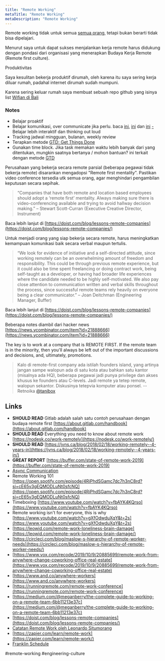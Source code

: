 ```yaml
---
title: "Remote Working"
metaTitle: "Remote Working"
metaDescription: "Remote Working"
---
```


Remote working tidak untuk semua [semua orang](https://www.youtube.com/watch?v=gXfOdwduXqY&t=2s), tetapi bukan berarti tidak bisa dipelajari.

Menurut saya untuk dapat sukses menjalankan kerja remote harus didukung dengan pondasi dari organisasi yang menerapkan Budaya Kerja Remote (Remote first culture).

Produktivitas

Saya kesulitan bekerja produktif dirumah, oleh karena itu saya sering kerja diluar rumah, padahal internet dirumah sudah mumpuni.

Karena sering keluar rumah saya membuat sebuah repo github yang isinya list [Wifian di Bali](https://github.com/wayanjimmy/wifian-dibali)

### Notes

- Belajar proaktif
- Belajar komunikasi, over communicate jika perlu. baca [ini](https://twitter.com/wayanjimmy/status/1199269146917081088%20), [ini](https://twitter.com/theresiatanzil/status/1218314723784966144?s=20) dan [ini](https://twitter.com/nmonarizqa/status/1239009073627947009)
  [-](https://twitter.com/theresiatanzil/status/1218314723784966144?s=20) Belajar lebih interaktif dan thinking out loud
- Tracking jadwal mingguan, bulanan, weekly review
- Terapkan metode [GTD: Get Things Done](https://verekia.com/slides/todo-zero)
- Gunakan time block. Jika task memakan waktu lebih banyak dari yang ditentukan, mungkin saatnya bertanya / mohon bantuan? ini terkait dengan metode [GTD](https://verekia.com/slides/todo-zero)

Perusahaan yang bekerja secara remote parsial (beberapa pegawai tidak bekerja remote) disarankan mengadopsi "Remote first mentality". Pastikan video conference tersedia utk semua orang, agar menghindari pengambilan keputusan secara sepihak.

> “Companies that have both remote and location based employees should adopt a ‘remote first’ mentality. Always making sure there is video-conferencing available and trying to avoid hallway decision making.” – Stewart Scott-Curran (Executive Creative Director, Instrument)

Baca lebih lanjut di [https://doist.com/blog/lessons-remote-companies](https://doist.com/blog/lessons-remote-companies/)

Untuk menjadi orang yang siap bekerja secara remote, harus meningkatkan kemampuan komunikasi baik secara verbal maupun tertulis.

> “We look for evidence of initiative and a self-directed attitude, since working remotely can be an overwhelming amount of freedom and responsibility. This could be through previous remote experience, but it could also be time spent freelancing or doing contract work, being self-taught as a developer, or having had broader life experiences where the candidate needed to be highly self-motivated. We also pay close attention to communication written and verbal skills throughout the process, since successful remote teams rely heavily on everyone being a clear communicator.” – Joan Deitchman (Engineering Manager, Buffer)

Baca lebih lanjut di [https://doist.com/blog/lessons-remote-companies](https://doist.com/blog/lessons-remote-companies/)

Beberapa notes diambil dari hacker news [https://news.ycombinator.com/item?id=21888666](https://news.ycombinator.com/item?id=21888666)

The key is to work at a company that is REMOTE FIRST. If the remote team is in the minority, then you'll always be left out of the important discussions and decisions, and, ultimately, promotions.

> Kalo di remote-first company ada istilah founders island, yang artinya jangan sampe walopun ada di satu kota atau bahkan satu kantor (misalnya ada HQ), beberapa pegawai jadi punya privilege dan akses khusus ke founders atau C-levels. Jadi remote ya tetep remote, walopun sekantor. Diskusinya tetepvia komputer atau ponsel. -- Retnoika [@tanibox](https://www.tanibox.com/)

## Links

- **SHOULD READ** Gitlab adalah salah satu contoh perusahaan dengan budaya remote first [https://about.gitlab.com/handbook](https://about.gitlab.com/handbook)
- **SHOULD READ** Everything you need to know about remote work [https://nodesk.co/work-remotely](https://nodesk.co/work-remotely/)
- **SHOULD READ** [https://jvns.ca/blog/2018/02/18/working-remotely--4-years-in](https://jvns.ca/blog/2018/02/18/working-remotely--4-years-in/)
- **GREAT REPORT** [https://buffer.com/state-of-remote-work-2019](https://buffer.com/state-of-remote-work-2019)
- [Async Communication](/coding/async-communication.md)
- Remote Working 101 [https://open.spotify.com/episode/4RiPhdSGamc7dc7h3nC8rd?si=cE65v3gEQMODLuNt0sfcNQ](https://open.spotify.com/episode/4RiPhdSGamc7dc7h3nC8rd?si=cE65v3gEQMODLuNt0sfcNQ)
- Timeboxing [https://www.youtube.com/watch?v=fbAYK4KQrso](https://www.youtube.com/watch?v=fbAYK4KQrso)
- Remote working isn't for everyone, this is why [https://www.youtube.com/watch?v=gXfOdwduXqY&t=2s](https://www.youtube.com/watch?v=gXfOdwduXqY&t=2s)
- [https://leowid.com/remote-work-loneliness-brain-damage](https://leowid.com/remote-work-loneliness-brain-damage/)
- [https://circleci.com/blog/maslow-s-hierarchy-of-remote-worker-needs](https://circleci.com/blog/maslow-s-hierarchy-of-remote-worker-needs/)
- [https://www.vox.com/recode/2019/10/9/20885699/remote-work-from-anywhere-change-coworking-office-real-estate](https://www.vox.com/recode/2019/10/9/20885699/remote-work-from-anywhere-change-coworking-office-real-estate)
- [https://www.and.co/anywhere-workers](https://www.and.co/anywhere-workers)
- [https://runningremote.com/remote-work-conference](https://runningremote.com/remote-work-conference)
- [https://medium.com/@meganberry/the-complete-guide-to-working-on-a-remote-team-6bb11213e37c](https://medium.com/@meganberry/the-complete-guide-to-working-on-a-remote-team-6bb11213e37c)
- [https://doist.com/blog/lessons-remote-companies](https://doist.com/blog/lessons-remote-companies/)
- [Catatan Remote Work oleh Leonardo Situmorang](https://trello.com/c/lB9mJRG7)
- [https://zapier.com/learn/remote-work](https://zapier.com/learn/remote-work/)
- [Franklin Schedule](https://thefocuscourse.com/franklin-schedule/)

#remote-working #engineering-culture
